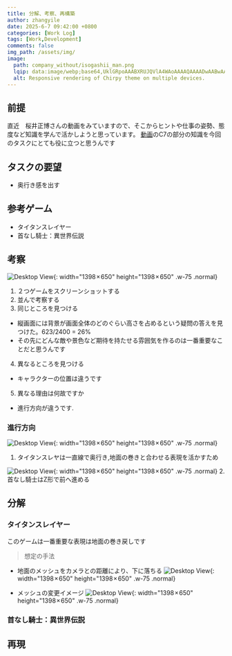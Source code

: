 ```yaml
---
title: 分解、考察、再構築
author: zhangyile
date: 2025-6-7 09:42:00 +0800
categories: [Work Log]
tags: [Work,Development]
comments: false
img_path: /assets/img/
image:
  path: company_without/isogashii_man.png
  lqip: data:image/webp;base64,UklGRpoAAABXRUJQVlA4WAoAAAAQAAAADwAABwAAQUxQSDIAAAARL0AmbZurmr57yyIiqE8oiG0bejIYEQTgqiDA9vqnsUSI6H+oAERp2HZ65qP/VIAWAFZQOCBCAAAA8AEAnQEqEAAIAAVAfCWkAALp8sF8rgRgAP7o9FDvMCkMde9PK7euH5M1m6VWoDXf2FkP3BqV0ZYbO6NA/VFIAAAA
  alt: Responsive rendering of Chirpy theme on multiple devices.
---
```


## 前提
  直近　桜井正博さんの動画をみていますので、そこからヒントや仕事の姿勢、態度など知識を学んで活かしようと思っています。
  [動画](https://www.youtube.com/watch?v=hTNA84vJNEc)のC7の部分の知識を今回のタスクにとても役に立つと思うんです
## タスクの要望
- 奥行き感を出す

## 参考ゲーム
- タイタンスレイヤー
- 首なし騎士：異世界伝説

## 考察
![Desktop View](company_without/der1.png){: width="1398 × 650" height="1398 × 650" .w-75 .normal}
1. ２つゲームをスクリーンショットする
2. 並んで考察する
3. 同じところを見つける
  - 縦画面には背景が画面全体のどのぐらい高さを占めるという疑問の答えを見つけた。623/2400 = 26%
  - その先にどんな敵や景色など期待を持たせる雰囲気を作るのは一番重要なことだと思うんです
4. 異なるところを見つける
  - キャラクターの位置は違うです
5. 異なる理由は何故ですか
  - 進行方向が違うです.

### 進行方向
![Desktop View](company_without/titanslayermove.gif){: width="1398 × 650" height="1398 × 650" .w-75 .normal}
1. タイタンスレヤは一直線で奥行き,地面の巻きと合わせる表現を活かすため

![Desktop View](company_without/headlessmove.gif){: width="1398 × 650" height="1398 × 650" .w-75 .normal}
2. 首なし騎士はZ形で前へ進める

## 分解
### タイタンスレイヤー
このゲームは一番重要な表現は地面の巻き戻しです

> 想定の手法
- 地面のメッシュをカメラとの距離により、下に落ちる
![Desktop View](company_without/ground_image.png){: width="1398 × 650" height="1398 × 650" .w-75 .normal}

- メッシュの変更イメージ
![Desktop View](company_without/ground_mesh.png){: width="1398 × 650" height="1398 × 650" .w-75 .normal}

### 首なし騎士：異世界伝説

## 再現



